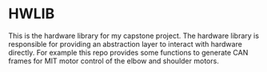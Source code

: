 # HWLIB
This is the hardware library for my capstone project. The hardware library is responsible for providing an abstraction layer to interact with hardware directly. For example this repo provides some functions to generate CAN frames for MIT motor control of the elbow and shoulder motors. 